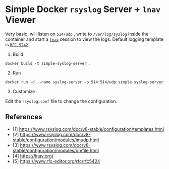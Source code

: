 # Simple Docker `rsyslog` Server + `lnav` Viewer

Very basic, will listen on `514/udp` , write to `/var/log/syslog` inside the container and start a [`lnav`](https://lnav.org/) session to view the logs. Default logging template is [`RFC 5242`](https://www.rfc-editor.org/rfc/rfc5424).

1. Build
```
docker build -t simple-syslog-server .
```

2. Run
```
docker run -d --name syslog-server -p 514:514/udp simple-syslog-server
```

3. Customize


Edit the `rsyslog.conf` file to change the configuration.


## References

* [1] https://www.rsyslog.com/doc/v8-stable/configuration/templates.html 
* [2] https://www.rsyslog.com/doc/v8-stable/configuration/modules/imudp.html
* [3] https://www.rsyslog.com/doc/v8-stable/configuration/modules/omfile.html
* [4] https://lnav.org/
* [5] https://www.rfc-editor.org/rfc/rfc5424

```
